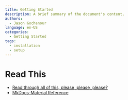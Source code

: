 ```yaml
---
title: Getting Started
description: A brief summary of the document's content.
authors:
  - Jason Gochanour
language: en-US
categories:
  - Getting Started
tags:
  - installation
  - setup
---
```


# Read This

- [Read through all of this, please, please, please?](https://scribehow.com/library/project-documentation-best-practices)
- [MkDocs-Material Reference](https://squidfunk.github.io/mkdocs-material/reference/)